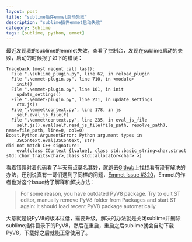 ```yaml
---
layout: post
title: "sublime插件emmet启动失败"
description: "sublime插件emmet启动失败"
category: Sublime
tags: [sublime, python, emmet]
---
```


最近发现我的sublime的emmet失效，查看了控制台，发现在sublime启动的失败，启动的时候报了如下的错误：

```pycon
Traceback (most recent call last):
  File ".\sublime_plugin.py", line 62, in reload_plugin
  File ".\emmet-plugin.py", line 710, in <module>
    init()
  File ".\emmet-plugin.py", line 101, in init
    update_settings()
  File ".\emmet-plugin.py", line 231, in update_settings
    ctx.js()
  File ".\emmet\context.py", line 178, in js
    self.eval_js_file(f)
  File ".\emmet\context.py", line 235, in eval_js_file
    self.js().eval(self.read_js_file(file_path, resolve_path), name=file_path, line=0, col=0)
Boost.Python.ArgumentError: Python argument types in
    JSContext.eval(JSContext, str)
did not match C++ signature:
    eval(class CContext {lvalue}, class std::basic_string<char,struct std::char_traits<char>,class std::allocator<char> >)
```

看着错误对着代码看了半天有点莫名其妙，就跑去[Github][]上找找看有没有解决的办法，还别说真有一哥们遇到了同样的问题，[Emmet Issue #320][1]，Emmet的作者也对这个Issue给了解释和解决办法：

> For some reason, you have outdated PyV8 package. Try to quit ST editor, manually remove PyV8 folder from Packages and start ST again: it should load recent PyV8 package automatically

大意就是说PyV8的版本过低，需要升级，解决的办法就是关闭sublime并删除sublime插件目录下的PyV8，然后在重启，重启之后sublime就会自动下载PyV8，下载好之后就能正常使用了。




[Github]: https://github.com/sergeche/emmet-sublime/ "Emmet (ex-Zen Coding) for Sublime Text"
[1]: https://github.com/sergeche/emmet-sublime/issues/320 "emmet fails on startup"
